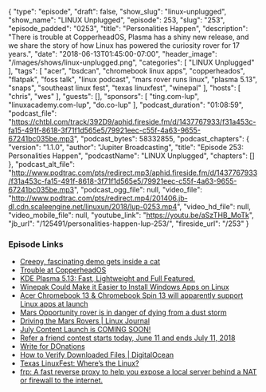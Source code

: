 {
  "type": "episode",
  "draft": false,
  "show_slug": "linux-unplugged",
  "show_name": "LINUX Unplugged",
  "episode": 253,
  "slug": "253",
  "episode_padded": "0253",
  "title": "Personalities Happen",
  "description": "There is trouble at CopperheadOS, Plasma has a shiny new release, and we share the story of how Linux has powered the curiosity rover for 17 years.",
  "date": "2018-06-13T01:45:00-07:00",
  "header_image": "/images/shows/linux-unplugged.png",
  "categories": [
    "LINUX Unplugged"
  ],
  "tags": [
    "acer",
    "bsdcan",
    "chromebook linux apps",
    "copperheados",
    "flatpak",
    "foss talk",
    "linux podcast",
    "mars rover runs linux",
    "plasma 5.13",
    "snaps",
    "southeast linux fest",
    "texas linuxfest",
    "winepal"
  ],
  "hosts": [
    "chris",
    "wes"
  ],
  "guests": [],
  "sponsors": [
    "ting.com-lup",
    "linuxacademy.com-lup",
    "do.co-lup"
  ],
  "podcast_duration": "01:08:59",
  "podcast_file": "https://chtbl.com/track/392D9/aphid.fireside.fm/d/1437767933/f31a453c-fa15-491f-8618-3f71f1d565e5/79921eec-c55f-4a63-9655-67241bc035be.mp3",
  "podcast_bytes": 58332855,
  "podcast_chapters": {
    "version": "1.1.0",
    "author": "Jupiter Broadcasting",
    "title": "Episode 253: Personalities Happen",
    "podcastName": "LINUX Unplugged",
    "chapters": []
  },
  "podcast_alt_file": "http://www.podtrac.com/pts/redirect.mp3/aphid.fireside.fm/d/1437767933/f31a453c-fa15-491f-8618-3f71f1d565e5/79921eec-c55f-4a63-9655-67241bc035be.mp3",
  "podcast_ogg_file": null,
  "video_file": "http://www.podtrac.com/pts/redirect.mp4/201406.jb-dl.cdn.scaleengine.net/linuxun/2018/lup-0253.mp4",
  "video_hd_file": null,
  "video_mobile_file": null,
  "youtube_link": "https://youtu.be/aSzTHB_MoTk",
  "jb_url": "/125491/personalities-happen-lup-253/",
  "fireside_url": "/253"
}


### Episode Links

  * [Creepy, fascinating demo gets inside a cat](https://www.polygon.com/virtual-reality/2018/6/11/17450428/leap-motion-vr-ar-hand-control-cat "Creepy, fascinating demo gets inside a cat")
  * [Trouble at CopperheadOS](https://lwn.net/Articles/757267/ "Trouble at CopperheadOS")
  * [KDE Plasma 5.13: Fast, Lightweight and Full Featured.](https://www.kde.org/announcements/plasma-5.13.0.php "KDE Plasma 5.13: Fast, Lightweight and Full Featured.")
  * [Winepak Could Make it Easier to Install Windows Apps on Linux ](https://www.omgubuntu.co.uk/2018/06/winepak-flatpak-for-wine-apps "Winepak Could Make it Easier to Install Windows Apps on Linux ")
  * [Acer Chromebook 13 & Chromebook Spin 13 will apparently support Linux apps at launch ](https://9to5google.com/2018/06/12/acer-chromebook-linux-apps-support/ "Acer Chromebook 13 & Chromebook Spin 13 will apparently support Linux apps at launch ")
  * [Mars Opportunity rover is in danger of dying from a dust storm](https://www.engadget.com/2018/06/11/mars-opportunity-rover-minimal-power-mode-dust-storm/ "Mars Opportunity rover is in danger of dying from a dust storm")
  * [Driving the Mars Rovers | Linux Journal](https://www.linuxjournal.com/article/7570 "Driving the Mars Rovers | Linux Journal")
  * [July Content Launch is COMING SOON!](https://linuxacademy.com/community/posts/show/topic/27776-july-content-launch-is-coming-soon "July Content Launch is COMING SOON!")
  * [Refer a friend contest starts today, June 11 and ends July 11, 2018](https://ting.com/blog/refer-a-friend-amazon/ "Refer a friend contest starts today, June 11 and ends July 11, 2018")
  * [Write for DOnations](https://www.digitalocean.com/write-for-donations/ "Write for DOnations")
  * [How to Verify Downloaded Files | DigitalOcean](https://www.digitalocean.com/community/tutorials/how-to-verify-downloaded-files "How to Verify Downloaded Files | DigitalOcean")
  * [Texas LinuxFest: Where’s the Linux?](https://www.reddit.com/r/linux/comments/8pywij/texas_linuxfest_wheres_the_linux/ "Texas LinuxFest: Where’s the Linux?")
  * [frp: A fast reverse proxy to help you expose a local server behind a NAT or firewall to the internet.](https://github.com/fatedier/frp "frp: A fast reverse proxy to help you expose a local server behind a NAT or firewall to the internet.")


